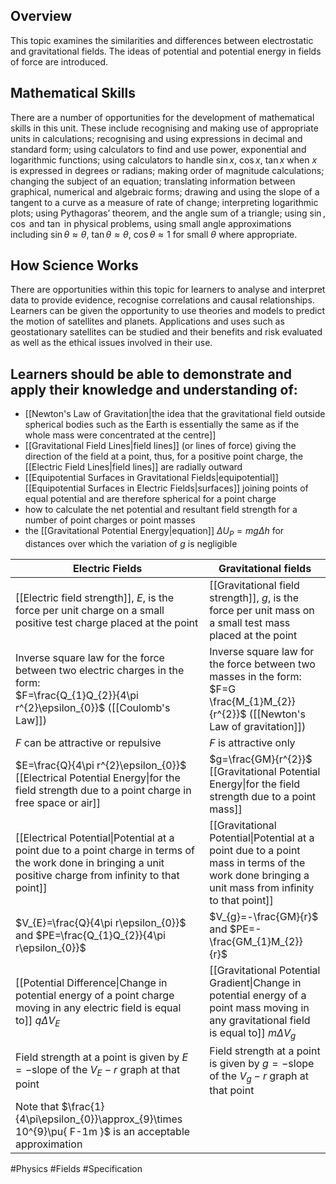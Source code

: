 ## Overview
This topic examines the similarities and differences between electrostatic and gravitational fields. The ideas of potential and potential energy in fields of force are introduced.
## Mathematical Skills
There are a number of opportunities for the development of mathematical skills in this unit. These include recognising and making use of appropriate units in calculations; recognising and using expressions in decimal and standard form; using calculators to find and use power, exponential and logarithmic functions; using calculators to handle $\sin x$, $\cos x$, $\tan x$ when $x$ is expressed in  degrees or radians; making order of magnitude calculations; changing the subject of an equation; translating information between graphical, numerical and algebraic forms; drawing and using the slope of a tangent to a curve as a measure of rate of change; interpreting logarithmic plots; using Pythagoras’ theorem, and the angle sum of a triangle; using $\sin$, $\cos$ and $\tan$ in physical problems, using small angle approximations including $\sin\theta \approx\theta$, $\tan\theta \approx\theta$, $\cos\theta \approx 1$ for small $\theta$ where appropriate.
## How Science Works 
There are opportunities within this topic for learners to analyse and interpret data to provide evidence, recognise correlations and causal relationships. Learners can be given the opportunity to use theories and models to predict the motion of satellites and planets. Applications and uses such as geostationary satellites can be studied and their benefits and risk evaluated as well as the ethical issues involved in their use.
## Learners should be able to demonstrate and apply their knowledge and understanding of:
- [[Newton's Law of Gravitation|the idea that the gravitational field outside spherical bodies such as the Earth is essentially the same as if the whole mass were concentrated at the centre]]
- [[Gravitational Field Lines|field lines]] (or lines of force) giving the direction of the field at a point, thus, for a positive point charge, the [[Electric Field Lines|field lines]] are radially outward
- [[Equipotential Surfaces in Gravitational Fields|equipotential]] [[Equipotential Surfaces in Electric Fields|surfaces]] joining points of equal potential and are therefore spherical for a point charge
- how to calculate the net potential and resultant field strength for a number of point charges or point masses
- the [[Gravitational Potential Energy|equation]] $\Delta U_{P}=mg\Delta h$ for distances over which the variation of $g$ is negligible

| Electric Fields                                                                                                                                               | Gravitational fields                                                                                                                             |
| ------------------------------------------------------------------------------------------------------------------------------------------------------------- | ------------------------------------------------------------------------------------------------------------------------------------------------ |
| [[Electric field strength]], $E$, is the force per unit charge on a small positive test charge placed at the point                                            | [[Gravitational field strength]], $g$, is the force per unit mass on a small test mass placed at the point                                       |
| Inverse square law for the force between two electric charges in the form:<br>$F=\frac{Q_{1}Q_{2}}{4\pi r^{2}\epsilon_{0}}$ ([[Coulomb's Law]])               | Inverse square law for the force between two masses in the form:<br>$F=G \frac{M_{1}M_{2}}{r^{2}}$ ([[Newton's Law of gravitation]])<br>         |
| $F$ can be attractive or repulsive                                                                                                                            | $F$ is attractive only                                                                                                                           |
| $E=\frac{Q}{4\pi r^{2}\epsilon_{0}}$ [[Electrical Potential Energy\|for the field strength due to a point charge in free space or air]]                       | $g=\frac{GM}{r^{2}}$ [[Gravitational Potential Energy\|for the field strength due to a point mass]]                                              |
| [[Electrical Potential\|Potential at a point due to a point charge in terms of the work done in bringing a unit positive charge from infinity to that point]] | [[Gravitational Potential\|Potential at a point due to a point mass in terms of the work done bringing a unit mass from infinity to that point]] |
| $V_{E}=\frac{Q}{4\pi  r\epsilon_{0}}$ and $PE=\frac{Q_{1}Q_{2}}{4\pi r\epsilon_{0}}$                                                                          | $V_{g}=-\frac{GM}{r}$ and $PE=-\frac{GM_{1}M_{2}}{r}$                                                                                            |
| [[Potential Difference\|Change in potential energy of a point charge moving in any electric field is equal to]] $q\Delta V_{E}$                               | [[Gravitational Potential Gradient\|Change in potential energy of a point mass moving in any gravitational field is equal to]] $m\Delta V_{g}$   |
| Field strength at a point is given by $E = -\text{slope of the }V_{E}-r \text{ graph at that point}$                                                          | Field strength at a point is given by $g=-\text{slope of the }V_{g}-r \text{ graph at that point}$                                               |
| Note that $\frac{1}{4\pi\epsilon_{0}}\approx_{9}\times 10^{9}\pu{ F-1m }$ is an acceptable approximation                                                      |                                                                                                                                                  |

#Physics #Fields #Specification